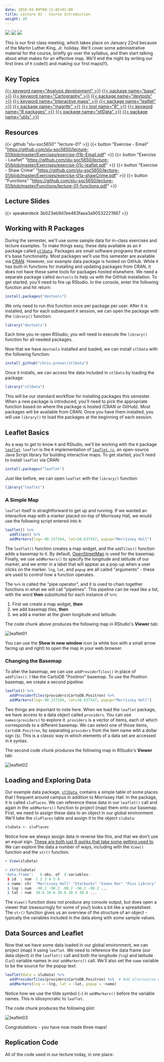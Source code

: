 ```yaml
---
date: 2016-03-09T00:11:02+01:00
title: Lecture 01 - Course Introduction
weight: 20
---
```

![](https://img.shields.io/badge/semester-spring%202018-orange.svg) ![](https://img.shields.io/badge/release-lecture-orange.svg) [![](https://img.shields.io/badge/last%20update-2018--01--22-brightgreen.svg)](https://github.com/slu-soc5650/lecture-01/blob/master/NEWS_SITE.md)

This is our first class meeting, which takes place on January 22nd because of the Martin Luther King, Jr. holiday. We'll cover some administrative material for the course, briefly go over the syllabus, and then start talking about what makes for an effective map. We'll end the night by writing our first lines of `R` code(!) and making our first maps(!!).

## Key Topics
[{{< keyword name="Analysis development" >}}](/topic-index/#a-d)
[{{< package name="base" >}}](/topic-index/#q-t)
[{{< keyword name="Cartography" >}}](/topic-index/#a-d)
[{{< package name="devtools" >}}](/topic-index/#e-h)
[{{< keyword name="Interactive maps" >}}](/topic-index/#i-l)
[{{< package name="leaflet" >}}](/topic-index/#i-l)
[{{< package name="magrittr" >}}](/topic-index/#m-p)
[{{< tool name="R" >}}](/topic-index/#q-t)
[{{< keyword name="R packages" >}}](/topic-index/#q-t)
[{{< package name="stlData" >}}](/topic-index/#q-t)
[{{< package name="utils" >}}](/topic-index/#u-z)

## Resources

{{< github "slu-soc5650" "lecture-01" >}}
{{< button "Exercise - Email" "https://github.com/slu-soc5650/lecture-01/blob/master/Exercises/exercise-01b-Email.pdf" >}}
{{< button "Exercise - Leaflet" "https://github.com/slu-soc5650/lecture-01/blob/master/Exercises/exercise-01c-leaflet.pdf" >}}
{{< button "Exercise - Shaw Crime" "https://github.com/slu-soc5650/lecture-01/blob/master/Exercises/exercise-01a-shawCrime.pdf" >}}
{{< button "Functions" "https://github.com/slu-soc5650/lecture-01/blob/master/Functions/lecture-01-functions.pdf" >}}

## Lecture Slides
{{< speakerdeck 3b023eb9d7ee463faea3a90532221987 >}}

## Working with R Packages
During the semester, we'll use some sample data for in-class exercises and lecture examples. To make things easy, these data available as an `R` package called [`stlData`](https://chris-prener.github.io/stlData/). Packages are small software programs that extend `R`'s base functionality. Most packages we'll use this semester are available via [CRAN](https://cran.r-project.org). However, our example data package is hosted on GitHub. While `R` has built-in functions for installing and updating packages from CRAN, it does not have these same tools for packages hosted elsewhere. We need a separate package called `devtools` to help us with the GitHub installation. To get started, you'll need to fire up RStudio. In the console, enter the following function and hit return:

```r
install.packages("devtools")
```

We only need to run this function once per package per user. After it is installed, and for each subsequent `R` session, we can open the package with the `library()` function:

```r
library("devtools")
```

Each time you re-open RStudio, you will need to execute the `library()` function for all needed packages.

Now that we have `devtools` installed and loaded, we can install `stlData` with the following function:

```r
install_github("chris-prener/stlData")
```

Once it installs, we can access the data included in `stlData` by loading the package:

```r
library("stlData")
```

This will be our standard workflow for installing packages this semester. When a new package is introduced, you'll need to pick the appropriate function based on where the package is hosted (CRAN or GitHub). Most packages will be available from CRAN. Once you have them installed, you will use `library()` to load the packages at the beginning of each session.

## Leaflet Basics
As a way to get to know `R` and RStudio, we'll be working with the `R` package [`leaflet`](https://rstudio.github.io/leaflet/). `leaflet` is the `R` implementation of [`leaflet.js`](http://leafletjs.com), an open-source Java Script library for building interactive maps. To get started, you'll need to install `leaflet` via CRAN:

```r
install.packages("leaflet")
```

Just like before, we can open `leaflet` with the `library()` function:

```r
library("leaflet")
```

### A Simple Map

`leaflet` itself is straightforward to get up and running. If we wanted an interactive map with a marker placed on-top of Morrissey Hall, we would use the following script entered into `R`:

```r
leaflet() %>%
  addTiles() %>%
  addMarkers(lng=-90.237104, lat=38.637547, popup="Morrissey Hall")
```

The `leaflet()` function creates a map widget, and the `addTiles()` function adds a basemap to it. By default, [OpenStreetMap](https://www.openstreetmap.org) is used for the basemap. Finally, we use `addMarkers()` to specify the longitude and latitude of our marker, and we enter in a label that will appear as a pop-up when a user clicks on the marker. `lng`, `lat`, and `popup` are all called "arguments" - these are used to control how a function operates. 

The `%>%` is called the "pipe operator", and it is used to chain together functions in what we will call "pipelines". This pipeline can be read like a list, with the word **then** substituted for each instance of `%>%`:

1. First we create a map widget, **then**
2. we add basemap tiles, **then**
3. we add a marker at the given longitude and latitude.

The code chunk above produces the following map in RStudio's **Viewer** tab:

![leaflet01](/images/leaflet01.png)

You can use the **Show in new window** icon (a white box with a small arrow facing up and right) to open the map in your web browser.

### Changing the Basemap

To alter the basemap, we can use `addProviderTiles()` in place of `addTiles()`. I like the CartoDB "Positron" basemap. To use the Positron basemap, we create a second pipeline:

```r
leaflet() %>%
  addProviderTiles(providers$CartoDB.Positron) %>% 
  addMarkers(lng=-90.237104, lat=38.637547, popup="Morrissey Hall")
```

Two things are important to note here. When we load the `leaflet` package, we have access to a data object called `providers`. You can use `names(providers)` to explore it. `providers` is a vector of items, each of which corresponds to a different basemap. We can select one of those items, `CartoDB.Positron`, by separating `providers` from the item name with a dollar sign (`$`). This is a classic way in which elements of a data set are accessed in `R` syntax.

The second code chunk produces the following map in RStudio's **Viewer** tab:

![leaflet02](/images/leaflet02.png)

## Loading and Exploring Data
Our example data package, [`stlData`](https://chris-prener.github.io/stlData/), contains a simple table of some places that I frequent around campus in addition to Morrissey Hall. In the package, it is called `sluPlaces`. We can reference these data in our `leaflet()` call and again in the `addMarkers()` function to project (map) them onto our basemap. First, we need to assign these data to an object in our global environment. We'll take the `sluPlaces` table and assign it to the object `sluData`:

```r
sluData <- sluPlaces
```

Notice how we always assign data in reverse like this, and that we don't use an equal sign. [These are both just R quirks that take some getting used to](http://blog.revolutionanalytics.com/2008/12/use-equals-or-arrow-for-assignment.html). We can explore the data a number of ways, including with the `View()` function and the `str()` function:

```r
> View(sluData)

> str(sluData)
'data.frame':	6 obs. of  4 variables:
 $ id  : num  1 2 3 4 5 6
 $ name: chr  "Morrissey Hall" "Starbucks" "Simon Rec" "Pius Library" ...
 $ lng : num  -90.2 -90.2 -90.2 -90.2 -90.2 ...
 $ lat : num  38.6 38.6 38.6 38.6 38.6 ...
```

The `View()` function does not produce any console output, but does open a viewer that (reassuringly for some of you!) looks a bit like a spreadsheet. The `str()` function gives us an overview of the structure of an object - typically the variables included in the data along with some sample values.

## Data Sources and Leaflet
Now that we have some data loaded in our global environment, we can project (map) it using `leaflet`. We need to reference the data frame (our data object) in the `leaflet()` call and both the longitude (`lng`) and latitude (`lat`) variable names in our `addMarkers()` call. We'll also set the `name` variable to be the source for the popup text:

```r
leaflet(data = sluData) %>%
  addProviderTiles(providers$CartoDB.Positron) %>%  # Add alternative map tiles
  addMarkers(lng = ~lng, lat = ~lat, popup = ~name)
```

Notice how we use the tilde symbol (`~`) in `addMarkers()` before the variable names. This is idiosyncratic to `leaflet`. 

The code chunk produces the following plot:

![leaflet03](/images/leaflet03.png)

Congratulations - you have now made three maps!

## Replication Code
All of the code used in our lecture today, in one place:

<script data-gist-id="bc0420ef79e928319e682e3f74d659c0"></script>